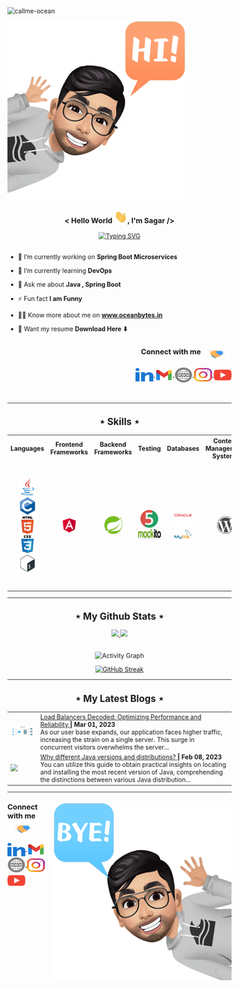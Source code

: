 <p align="left"> 
  <img src="https://komarev.com/ghpvc/?username=callme-ocean&label=Profile%20views&color=fd6744&style=flat" alt="callme-ocean" />
</p>

<!-- [![MasterHead](https://1.bp.blogspot.com/-7A4WynwLsMw/XbBpCXG8fHI/AAAAAAAAMt4/uOa1bpLskYgrwGbllhSu2SDj_Mig8SXJQCLcBGAsYHQ/s1600/2000_600px.gif)](https://rishavchanda.io) -->
<!-- <img src="https://github.com/TheDudeThatCode/TheDudeThatCode/blob/master/Assets/Designer.gif"> -->

<!-- <p align="center"> 
  <img  src="https://user-images.githubusercontent.com/76244600/130684889-4425a8ef-53ba-48f3-9433-871976fba0e9.gif">
</p>

<h3 align="center" style="text-decoration:none"> < Hello World <img  src="https://raw.githubusercontent.com/ABSphreak/ABSphreak/master/gifs/Hi.gif" width="30px">, I'm Sagar /> </h3>

<div align="center">

  [![Typing SVG](https://readme-typing-svg.demolab.com?font=Fira+Code&pause=1000&color=FD6744&center=true&vCenter=true&width=435&lines=Java+Developer;Backend+Developer;Fullstack+Developer)](https://git.io/typing-svg)

</div> -->

<!-- --- -->

<div>
  <img src="myStickers/hi.png" height="400px" />

  <h3 align="center" style="text-decoration:none"> < Hello World <img  src="https://raw.githubusercontent.com/ABSphreak/ABSphreak/master/gifs/Hi.gif" width="30px">, I'm Sagar /> </h3>

  <div align="center">

[![Typing SVG](https://readme-typing-svg.demolab.com?font=Fira+Code&pause=1000&color=FD6744&center=true&vCenter=true&width=435&lines=Java+Developer;Backend+Developer;Fullstack+Developer)](https://git.io/typing-svg)

  </div>
</div>


<!-- Old About Me -->
<!-- <div align="left">

  ```csharp
    About Me
    ------------------------------------------
    * 🔭 I’m currently working on > Spring Boot Microservices

    * 🌱 I’m currently learning > DevOps

    * 💬 Ask me about > Java , Spring Boot

    * 📫 How to reach me > sagarsingh0802@gmail.com

    * ⚡ Fun fact > I am Funny
  ```

</div> -->


<div>  
  <h2></h2>

- 🔭 I’m currently working on **Spring Boot Microservices**

- 🌱 I’m currently learning **DevOps**

- 💬 Ask me about **Java , Spring Boot**

- ⚡ Fun fact **I am Funny**

- 🕵️‍♂️ Know more about me on **www.oceanbytes.in**

- 📄 Want my resume **Download Here ⬇**

[//]: # (  - 📄 Want my resume **Download Here [⬇]&#40;resume/Sagar_Resume.pdf&#41;**)

<h2></h2>
</div>


<!-- ═════════════════ ⋆★⋆ ═════════════════ -->


<h3 align="right">Connect with
me<img align="center" src="gif/handshake.gif" height="32px"></h3>


<p align="right">
<!--   <a href="https://twitter.com/" target="blank"><img align="center" src="https://raw.githubusercontent.com/rahuldkjain/github-profile-readme-generator/master/src/images/icons/Social/twitter.svg" alt="rishavchanda" height="30" width="40" />
  </a> -->
  <a href="https://www.linkedin.com/in/sagarbhadouria" target="blank"><img align="center" src="icons/social/linked-in-alt.svg" alt="sagarbhadouria" height="30" width="40" />
  </a>
  <a href="mailto:sagarsingh0802@gmail.com" target="blank"><img align="center" src="icons/social/gmail.svg" alt="jersey10" height="35" width="40" />
  </a>
  <a href="https://www.oceanbytes.in/" target="blank"><img align="center" src="icons/social/WWW-logo.svg" alt="jersey10" height="35" width="40" />
  </a>
  <a href="https://instagram.com/sagar_jersey10" target="blank"><img align="center" src="icons/social/instagram.svg" alt="sagar_jersey10" height="30" width="40" />
  </a>
  <a href="https://www.youtube.com/c/jersey10" target="blank"><img align="center" src="icons/social/youtube.svg" alt="jersey10" height="35" width="40" />
  </a>
</p>

</br>


<!--Old Skill Section -->
<!-- <h3 align="center"> ⋆ Languages ⋆ </h3>
<p align="center">
  <a href="https://www.java.com/" target="_blank" rel="noreferrer"> <img src="icons/language/java-original.svg" alt="java" width="40" height="40"/>
  </a>
  <a href="https://www.cprogramming.com/" target="_blank" rel="noreferrer"> <img src="icons/language/c-original.svg" alt="c" width="40" height="40"/>
  </a>
  <a href="https://www.w3.org/html/" target="_blank" rel="noreferrer"> <img src="icons/language/html5-original-wordmark.svg" alt="html5" width="40" height="40"/>
  </a>
  <a href="https://www.w3schools.com/css/" target="_blank" rel="noreferrer"> <img src="icons/language/css3-original-wordmark.svg" alt="css3" width="40" height="40"/>
  </a>
  <a href="#" target="_blank" rel="noreferrer"> <img src="icons/language/bash-original.svg" alt="bash" width="40" height="40"/>
  </a>
</p>

<h3 align="center"> ⋆ Frontend Frameworks ⋆ </h3>
<p align="center">
  <a href="https://angular.io" target="_blank" rel="noreferrer"> <img src="https://angular.io/assets/images/logos/angular/angular.svg" alt="angular" width="40" height="40"/>
  </a>
</p>

<h3 align="center"> ⋆ Backend Frameworks ⋆ </h3>
<p align="center">
  <a href="https://spring.io/" target="_blank" rel="noreferrer"> <img src="https://raw.githubusercontent.com/devicons/devicon/master/icons/spring/spring-original.svg" alt="springboot" width="40" height="40"/>
  </a>
</p>

<h3 align="center"> ⋆ Databases ⋆ </h3>
<p align="center">
  <a href="https://www.oracle.com/" target="_blank" rel="noreferrer"> <img src="https://raw.githubusercontent.com/devicons/devicon/master/icons/oracle/oracle-original.svg" alt="oracle" width="40" height="40"/>
  </a>
  <a href="https://www.mysql.com/" target="_blank" rel="noreferrer"> <img src="https://raw.githubusercontent.com/devicons/devicon/master/icons/mysql/mysql-original-wordmark.svg" alt="mysql" width="40" height="40"/>
  </a>
</p>

<h3 align="center"> ⋆ Dev Tools ⋆ </h3>
<p align="center">
  <a href="https://git-scm.com/" target="_blank" rel="noreferrer"> <img src="https://www.vectorlogo.zone/logos/git-scm/git-scm-icon.svg" alt="git" width="40" height="40"/>
  </a>
  <a href="https://www.ansible.com/" target="_blank" rel="noreferrer"> <img src="https://raw.githubusercontent.com/devicons/devicon/master/icons/gitlab/gitlab-original.svg" alt="gitlab" width="40" height="40"/>
  </a>
  <a href="https://www.docker.com/" target="_blank" rel="noreferrer"> <img src="https://raw.githubusercontent.com/devicons/devicon/master/icons/docker/docker-original-wordmark.svg" alt="docker" width="40" height="40"/>
  </a>
  <a href="https://postman.com" target="_blank" rel="noreferrer"> <img src="https://www.vectorlogo.zone/logos/getpostman/getpostman-icon.svg" alt="postman" width="40" height="40"/>
  </a>
  <a href="https://www.ansible.com/" target="_blank" rel="noreferrer"> <img src="https://raw.githubusercontent.com/devicons/devicon/master/icons/ansible/ansible-original.svg" alt="ansible" width="40" height="40"/>
  </a>
</p>
</br> -->

---

<!-- New Skills Section -->
<h2 align="center"> ⋆ Skills ⋆ </h2>

<table align="center">
    <tr>
      <th align="center">Languages</th>
      <th align="center">Frontend Frameworks</th>
      <th align="center">Backend Frameworks</th>
      <th align="center">Testing</th>
      <th align="center">Databases</th>
      <th align="center">Content Management Systems</th>
      <th align="center">Dev Tools</th>
    </tr>
    <tr>
      <td>
        <p align="center">
          <a href="https://www.java.com/" target="_blank" rel="noreferrer"> <img src="icons/language/java-original.svg" alt="java" width="40" height="40"/>
          </a>
          <a href="https://www.cprogramming.com/" target="_blank" rel="noreferrer"> <img src="icons/language/c-original.svg" alt="c" width="40" height="40"/>
          </a>
          <a href="https://www.w3.org/html/" target="_blank" rel="noreferrer"> <img src="icons/language/html5-original-wordmark.svg" alt="html5" width="40" height="40"/>
          </a>
          <a href="https://www.w3schools.com/css/" target="_blank" rel="noreferrer"> <img src="icons/language/css3-original-wordmark.svg" alt="css3" width="40" height="40"/>
          </a>
          <a href="#" target="_blank" rel="noreferrer"> <img src="icons/language/bash-original.svg" alt="bash" width="40" height="40"/>
          </a>
        </p>
      </td>
      <td>
        <p align="center">
          <a href="https://angular.io" target="_blank" rel="noreferrer"> <img src="icons/framework/angular.svg" alt="angular" width="40" height="40"/>
          </a>
        </p>
      </td>
      <td>
        <p align="center"> 
          <a href="https://spring.io/" target="_blank" rel="noreferrer"> <img src="icons/framework/spring-original.svg" alt="springboot" width="40" height="40"/> 
          </a>
        </p>
      </td>
      <td>
        <p align="center"> 
          <a href="https://junit.org/junit5/" target="_blank" rel="noreferrer"> <img src="icons/framework/junit5.png" alt="junit5" width="40" height="40"/> 
          </a>
          <a href="https://site.mockito.org/" target="_blank" rel="noreferrer"> <img src="icons/framework/Mockito_Logo.png" alt="mockito" width="60" height="25"/> 
          </a>
        </p>
      </td>
      <td>
        <p align="center"> 
          <a href="https://www.oracle.com/in/database" target="_blank" rel="noreferrer"> <img src="icons/database/oracle-original.svg" alt="oracle" width="40" height="40"/>
          </a>
          <a href="https://www.mysql.com/" target="_blank" rel="noreferrer"> <img src="icons/database/mysql-original-wordmark.svg" alt="mysql" width="40" height="40"/>
          </a>
        </p>
      </td>
      <td>
        <p align="center"> 
          <a href="https://wordpress.org/" target="_blank" rel="noreferrer"> <img src="icons/cms/wordpress-plain.svg" alt="git" width="40" height="40"/> 
          </a>
        </p>
      </td>
      <td>
        <p align="center"> 
          <a href="https://git-scm.com/" target="_blank" rel="noreferrer"> <img src="icons/dev-tool/git-scm-icon.svg" alt="git" width="40" height="40"/> 
          </a>
          <a href="https://about.gitlab.com/" target="_blank" rel="noreferrer"> <img src="icons/dev-tool/gitlab-original.svg" alt="gitlab" width="40" height="40"/>
          </a>
          <a href="https://www.docker.com/" target="_blank" rel="noreferrer"> <img src="icons/dev-tool/docker-original-wordmark.svg" alt="docker" width="40" height="40"/>
          </a>
          <a href="https://www.jetbrains.com/idea/" target="_blank" rel="noreferrer"> <img src="icons/dev-tool/intellij-idea.png" alt="ansible" width="40" height="40"/>
          </a>
          <a href="https://postman.com" target="_blank" rel="noreferrer"> <img src="icons/dev-tool/getpostman-icon.svg" alt="postman" width="40" height="40"/>
          </a>
          <a href="https://www.ansible.com/" target="_blank" rel="noreferrer"> <img src="icons/dev-tool/ansible-original.svg" alt="ansible" width="40" height="40"/>
          </a>
        </p>
      </td>
    </tr>
</table>

---

<!-- Githun Stats Section -->
<h2 align="center"> ⋆ My Github Stats ⋆ </h2>

<div align="center">
  <a href="https://github.com/callme-ocean">
  <img height="165em" src="https://github-readme-stats.vercel.app/api?username=callme-ocean&theme=dark&show_icons=true&title_color=fd6744&text_color=ffffff&icon_color=fd6744" />
  <img height="165em" src="https://github-readme-stats.vercel.app/api/top-langs/?username=callme-ocean&theme=dark&layout=compact&title_color=fd6744&text_color=ffffff&icon_color=fd6744" />
  </a>
</div>

</br>

<div align="center">

![Activity Graph](https://github-readme-activity-graph.vercel.app/graph?username=callme-ocean&bg_color=131314&color=fd6744&line=ffffff&point=fd6744)

</div>

<div align="center">

[![GitHub Streak](https://streak-stats.demolab.com?user=callme-ocean&theme=dark&ring=FD6744&currStreakLabel=FD6744&dates=FFFFFF&sideLabels=FD6744&sideNums=FFFFFF&fire=FD6744)](https://git.io/streak-stats)

</div>

---

<!-- Blog-Section:START -->
<h2 align="center"> ⋆ My Latest Blogs ⋆ </h2>
<div align="center">
  <table align="center">
    <tr>
      <td>
        <a href="https://www.oceanbytes.in/load-balancers-decoded-optimizing-performance-and-reliability/"><img width="140px" src="blogScreenshots/load-balancer.webp">
        </a>
      </td>
      <td>
        <a href="https://www.oceanbytes.in/load-balancers-decoded-optimizing-performance-and-reliability/">Load Balancers Decoded: Optimizing Performance and Reliability
        </a> <strong>| Mar 01, 2023</strong>
        <br> 
        As our user base expands, our application faces higher traffic, increasing the strain on a single server. This surge in concurrent visitors overwhelms the server...
      </td>
    </tr>
    <tr>
      <td>
        <a href="https://www.oceanbytes.in/why-different-java-versions-and-distributions/"><img width="140px" src="https://www.oceanbytes.in/storage/2023/02/why.png">
        </a>
      </td>
      <td>
        <a href="https://www.oceanbytes.in/why-different-java-versions-and-distributions">Why different Java versions and distributions?
        </a> <strong>| Feb 08, 2023</strong>
        <br> 
        You can utilize this guide to obtain practical insights on locating and installing the most recent version of Java, comprehending the distinctions between various Java distribution... 
      </td>
    </tr>
  </table>

[//]: # (  <table align="center">)

[//]: # (    <tr>)

[//]: # (      <td>)

[//]: # (        <a href="https://www.oceanbytes.in/why-different-java-versions-and-distributions/"><img width="140px" src="https://www.oceanbytes.in/storage/2023/02/why.png">)

[//]: # (        </a>)

[//]: # (      </td>)

[//]: # (      <td>)

[//]: # (        <a href="https://www.oceanbytes.in/why-different-java-versions-and-distributions">Why different Java versions and distributions?)

[//]: # (        </a> <strong>| Feb 08, 2023</strong>)

[//]: # (        <br> )

[//]: # (        You can utilize this guide to obtain practical insights on locating and installing the most recent version of Java, comprehending the distinctions between various Java distribution... )

[//]: # (      </td>)

[//]: # (    </tr>)

[//]: # (  </table>)
</div>
<!-- Blog-Section:END -->

---

<div>
  <img align="right" src="myStickers/bye.png" height="400px" />
  <h3 align="left">Connect with
    me<img align="center" src="gif/handshake.gif" height="32px">
  </h3>
  <p align="left">
    <!--   <a href="https://twitter.com/" target="blank"><img align="center" src="icons/social/twitter.svg" alt="sagar" height="30" width="40" />
      </a> -->
    <a href="https://www.linkedin.com/in/sagarbhadouria" target="blank"><img align="center" src="icons/social/linked-in-alt.svg" alt="sagarbhadouria" height="30" width="40" />
    </a>
    <a href="mailto:sagarsingh0802@gmail.com" target="blank"><img align="center" src="icons/social/gmail.svg" alt="jersey10" height="35" width="40" />
    </a>
    <a href="https://www.oceanbytes.in/" target="blank"><img align="center" src="icons/social/WWW-logo.svg" alt="jersey10" height="35" width="40" />
    </a>
    <a href="https://instagram.com/sagar_jersey10" target="blank"><img align="center" src="icons/social/instagram.svg" alt="sagar_jersey10" height="30" width="40" />
    </a>
    <a href="https://www.youtube.com/c/jersey10" target="blank"><img align="center" src="icons/social/youtube.svg" alt="jersey10" height="35" width="40" />
    </a>
  </p>
</div>


<!-- Projects Section -->

[//]: # (---)

[//]: # (<h3 align="center"> Highlighted projects</h3>)

[//]: # ()

[//]: # (---)

[//]: # ()

[//]: # ()

[//]: # (|      |          |)

[//]: # (| ------------- |:-------------:|)

[//]: # (| <a href="url"><img src="https://github.com/HoldUpFjord/ConservationHub/blob/244471bf1f39f0bb0d2eb571da0e1dc121fee7ff/conservationHubFlow.gif" align="left" height="250" width="400" ></a> | <a href="url"><img src="https://github.com/HoldUpFjord/spotApiProject/blob/main/demoGif/spotifyApi.gif" align="left" height="250" width="400" ></a>)

[//]: # ( |<h6 align="center">HTML5, TailWind CSS, Javascript, Node.js, Express, MondoDB</h6> <p align="center"> A fullstack app that aids Conservation Organizations with tracking and maintaing workflows of field techs </p> | <h6> HTML5, Boostrap, Fetch API, Asynchrous Javascript, CRUD</h6> <p>Taking Spotify's api allowing users to sort by Genre, popular playlists by tracks within that playlist.)

[//]: # (| <a href="url"><img src="https://github.com/HoldUpFjord/rnrHomeServices/blob/90fa71a82e98cf4f9a69b4afc757cf1aa0ecff61/assets/demoGif/ezgif.com-gif-maker&#40;1&#41;.gif" aling="center" height="250" width="400" ></a>     | ![site gif]&#40;https://github.com/HoldUpFjord/barberShop/blob/master/assets/demoGif/ezgif.com-gif-maker.gif&#41;    |)

[//]: # (  | <h6 align="center">HTML5, CSS3, Javascript</h6> <p align="center">A statically hosted website for a local handyman. Very simple contact link and a carousel to showcase style of work done. |        <h6 align="center">HTML5, CSS3, Javascript</h6> <p align="center"> Showcases a stylish barber site layout. </p>  |)
